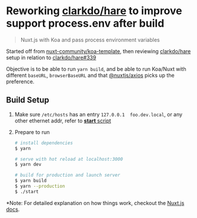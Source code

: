 # Reworking [clarkdo/hare](https://github.com/clarkdo/hare) to improve support process.env after build

> Nuxt.js with Koa and pass process environment variables

Started off from [nuxt-community/koa-template](https://github.com/nuxt-community/koa-template),
then reviewing [clarkdo/hare](https://github.com/clarkdo/hare) setup in relation to [clarkdo/hare#339](https://github.com/clarkdo/hare/pull/339)

Objective is to be able to run `yarn build`, and be able to run Koa/Nuxt with different `baseURL`, `browserBaseURL`
and that [@nuxtjs/axios](https://github.com/nuxt-community/axios-module) picks up the preference.


## Build Setup

1. Make sure `/etc/hosts` has an entry `127.0.0.1  foo.dev.local`, or any other ethernet addr, refer to [**start** script](./start)
2. Prepare to run

   ``` bash
   # install dependencies
   $ yarn
   
   # serve with hot reload at localhost:3000
   $ yarn dev
   
   # build for production and launch server
   $ yarn build
   $ yarn --production
   $ ./start
   ```

*Note: 
For detailed explanation on how things work, checkout the [Nuxt.js docs](https://github.com/nuxt/nuxt.js).

